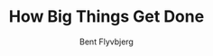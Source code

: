 ---
title: How Big Things Get Done
author: Bent Flyvbjerg
rating: 4
finished: true 
cover: https://m.media-amazon.com/images/I/71g+95nf+EL._AC_UF894,1000_QL80_.jpg
---